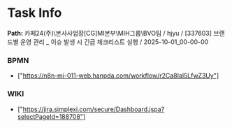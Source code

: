 # Task Info

**Path:** 카페24(주)\본사사업장\[CG]MI본부\MIH그룹\BVO팀 / hjyu / [337603] 브랜드별 운영 관리 _ 이슈 발생 시 긴급 체크리스트 실행 / 2025-10-01_00-00-00

### BPMN
- ["https://n8n-mi-011-web.hanpda.com/workflow/r2Ca8Ial5LfwZ3Uy"]

### WIKI
- ["https://jira.simplexi.com/secure/Dashboard.jspa?selectPageId=188708"]

